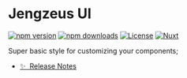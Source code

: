 <!--
Get your module up and running quickly.

Find and replace all on all files (CMD+SHIFT+F):
- Name: My Module
- Package name: my-module
- Description: My new Nuxt module
-->

# Jengzeus UI

[![npm version][npm-version-src]][npm-version-href]
[![npm downloads][npm-downloads-src]][npm-downloads-href]
[![License][license-src]][license-href]
[![Nuxt][nuxt-src]][nuxt-href]

Super basic style for customizing your components;

- [✨ &nbsp;Release Notes](/CHANGELOG.md)
<!-- - [🏀 Online playground](https://stackblitz.com/github/your-org/my-module?file=playground%2Fapp.vue) -->
<!-- - [📖 &nbsp;Documentation](https://example.com) -->

</details>


<!-- Badges -->
[npm-version-src]: https://img.shields.io/npm/v/@jeng3zeus/jengzeus-ui/latest.svg?style=flat&colorA=020420&colorB=00DC82
[npm-version-href]: https://www.npmjs.com/package/@jeng3zeus/jengzeus-ui

[npm-downloads-src]: https://img.shields.io/npm/dm/@jeng3zeus/jengzeus-ui.svg?style=flat&colorA=020420&colorB=00DC82
[npm-downloads-href]: https://www.npmjs.com/package/@jeng3zeus/jengzeus-ui

[license-src]: https://img.shields.io/github/license/JENGZY-devBoi/Jengzeus-ui.svg?style=flat&colorA=020420&colorB=00DC82
[license-href]: https://github.com/JENGZY-devBoi/Jengzeus-ui/blob/main/LICENSE

[nuxt-src]: https://img.shields.io/badge/Nuxt-020420?logo=nuxt.js
[nuxt-href]: https://nuxt.com
